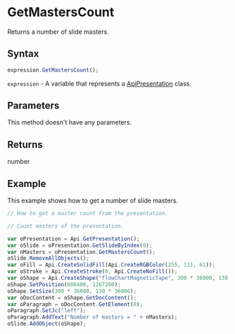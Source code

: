 # GetMastersCount

Returns a number of slide masters.

## Syntax

```javascript
expression.GetMastersCount();
```

`expression` - A variable that represents a [ApiPresentation](../ApiPresentation.md) class.

## Parameters

This method doesn't have any parameters.

## Returns

number

## Example

This example shows how to get a number of slide masters.

```javascript editor-pptx
// How to get a master count from the presentation.

// Count masters of the presentation.

var oPresentation = Api.GetPresentation();
var oSlide = oPresentation.GetSlideByIndex(0);
var nMasters = oPresentation.GetMastersCount();
oSlide.RemoveAllObjects();
var oFill = Api.CreateSolidFill(Api.CreateRGBColor(255, 111, 61));
var oStroke = Api.CreateStroke(0, Api.CreateNoFill());
var oShape = Api.CreateShape("flowChartMagneticTape", 300 * 36000, 130 * 36000, oFill, oStroke);
oShape.SetPosition(608400, 1267200);
oShape.SetSize(300 * 36000, 130 * 36000);
var oDocContent = oShape.GetDocContent();
var oParagraph = oDocContent.GetElement(0);
oParagraph.SetJc("left");
oParagraph.AddText("Number of masters = " + nMasters);
oSlide.AddObject(oShape);
```
